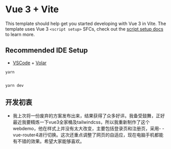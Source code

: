 # Vue 3 + Vite

This template should help get you started developing with Vue 3 in Vite. The template uses Vue 3 `<script setup>` SFCs, check out the [script setup docs](https://v3.vuejs.org/api/sfc-script-setup.html#sfc-script-setup) to learn more.

## Recommended IDE Setup

- [VSCode](https://code.visualstudio.com/) + [Volar](https://marketplace.visualstudio.com/items?itemName=johnsoncodehk.volar)

``` 
yarn 


yarn dev 
```

## 开发初衷
- 我上次将一份废弃的方案发布出来，结果获得了众多好评。我备受鼓舞，正好最近我要精炼一下vue3全家桶及tailwindcss，所以我重新制作了这个webdemo，他在样式上并没有太大改变，主要包括登录页和注册页，采用- - vue-router4进行切换。这次还重点调整了网页的自适应，现在电脑手机都能有不错的效果。希望大家能够喜欢。

